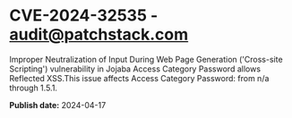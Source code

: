 # CVE-2024-32535 - audit@patchstack.com

Improper Neutralization of Input During Web Page Generation ('Cross-site Scripting') vulnerability in Jojaba Access Category Password allows Reflected XSS.This issue affects Access Category Password: from n/a through 1.5.1.



**Publish date:** 2024-04-17
